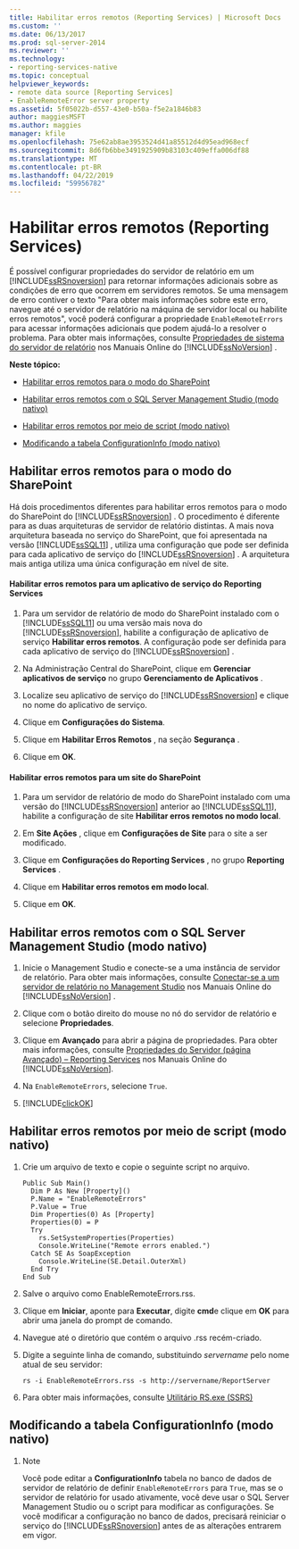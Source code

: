 ```yaml
---
title: Habilitar erros remotos (Reporting Services) | Microsoft Docs
ms.custom: ''
ms.date: 06/13/2017
ms.prod: sql-server-2014
ms.reviewer: ''
ms.technology:
- reporting-services-native
ms.topic: conceptual
helpviewer_keywords:
- remote data source [Reporting Services]
- EnableRemoteError server property
ms.assetid: 5f05022b-d557-43e0-b50a-f5e2a1846b83
author: maggiesMSFT
ms.author: maggies
manager: kfile
ms.openlocfilehash: 75e62ab8ae3953524d41a85512d4d95ead968ecf
ms.sourcegitcommit: 8d6fb6bbe3491925909b83103c409effa006df88
ms.translationtype: MT
ms.contentlocale: pt-BR
ms.lasthandoff: 04/22/2019
ms.locfileid: "59956782"
---
```

# <a name="enable-remote-errors-reporting-services"></a>Habilitar erros remotos (Reporting Services)
  É possível configurar propriedades do servidor de relatório em um [!INCLUDE[ssRSnoversion](../../includes/ssrsnoversion-md.md)] para retornar informações adicionais sobre as condições de erro que ocorrem em servidores remotos. Se uma mensagem de erro contiver o texto "Para obter mais informações sobre este erro, navegue até o servidor de relatório na máquina de servidor local ou habilite erros remotos", você poderá configurar a propriedade `EnableRemoteErrors` para acessar informações adicionais que podem ajudá-lo a resolver o problema. Para obter mais informações, consulte [Propriedades de sistema do servidor de relatório](../report-server-web-service/net-framework/reporting-services-properties-report-server-system-properties.md) nos Manuais Online do [!INCLUDE[ssNoVersion](../../includes/ssnoversion-md.md)] .  
  
 **Neste tópico:**  
  
-   [Habilitar erros remotos para o modo do SharePoint](#bkmk_sharepoint)  
  
-   [Habilitar erros remotos com o SQL Server Management Studio (modo nativo)](#bkmk_mgtStudio)  
  
-   [Habilitar erros remotos por meio de script (modo nativo)](#bkmk_script)  
  
-   [Modificando a tabela ConfigurationInfo (modo nativo)](#bkmk_ConfigurationInfo)  
  
##  <a name="bkmk_sharepoint"></a> Habilitar erros remotos para o modo do SharePoint  
 Há dois procedimentos diferentes para habilitar erros remotos para o modo do SharePoint do [!INCLUDE[ssRSnoversion](../../includes/ssrsnoversion-md.md)] . O procedimento é diferente para as duas arquiteturas de servidor de relatório distintas. A mais nova arquitetura baseada no serviço do SharePoint, que foi apresentada na versão [!INCLUDE[ssSQL11](../../includes/sssql11-md.md)] , utiliza uma configuração que pode ser definida para cada aplicativo de serviço do [!INCLUDE[ssRSnoversion](../../includes/ssrsnoversion-md.md)] . A arquitetura mais antiga utiliza uma única configuração em nível de site.  
  
#### <a name="enable-remote-errors-for-a-reporting-services-service-application"></a>Habilitar erros remotos para um aplicativo de serviço do Reporting Services  
  
1.  Para um servidor de relatório de modo do SharePoint instalado com o [!INCLUDE[ssSQL11](../../includes/sssql11-md.md)] ou uma versão mais nova do [!INCLUDE[ssRSnoversion](../../includes/ssrsnoversion-md.md)], habilite a configuração de aplicativo de serviço **Habilitar erros remotos**. A configuração pode ser definida para cada aplicativo de serviço do [!INCLUDE[ssRSnoversion](../../includes/ssrsnoversion-md.md)] .  
  
2.  Na Administração Central do SharePoint, clique em **Gerenciar aplicativos de serviço** no grupo **Gerenciamento de Aplicativos** .  
  
3.  Localize seu aplicativo de serviço do [!INCLUDE[ssRSnoversion](../../includes/ssrsnoversion-md.md)] e clique no nome do aplicativo de serviço.  
  
4.  Clique em **Configurações do Sistema**.  
  
5.  Clique em **Habilitar Erros Remotos** , na seção **Segurança** .  
  
6.  Clique em **OK**.  
  
#### <a name="enable-remote-errors-for-a-sharepoint-site"></a>Habilitar erros remotos para um site do SharePoint  
  
1.  Para um servidor de relatório de modo do SharePoint instalado com uma versão do [!INCLUDE[ssRSnoversion](../../includes/ssrsnoversion-md.md)] anterior ao [!INCLUDE[ssSQL11](../../includes/sssql11-md.md)], habilite a configuração de site **Habilitar erros remotos no modo local**.  
  
2.  Em **Site Ações** , clique em **Configurações de Site** para o site a ser modificado.  
  
3.  Clique em **Configurações do Reporting Services** , no grupo **Reporting Services** .  
  
4.  Clique em **Habilitar erros remotos em modo local**.  
  
5.  Clique em **OK**.  
  
##  <a name="bkmk_mgtStudio"></a> Habilitar erros remotos com o SQL Server Management Studio (modo nativo)  
  
1.  Inicie o Management Studio e conecte-se a uma instância de servidor de relatório. Para obter mais informações, consulte [Conectar-se a um servidor de relatório no Management Studio](../tools/connect-to-a-report-server-in-management-studio.md) nos Manuais Online do [!INCLUDE[ssNoVersion](../../includes/ssnoversion-md.md)] .  
  
2.  Clique com o botão direito do mouse no nó do servidor de relatório e selecione **Propriedades**.  
  
3.  Clique em **Avançado** para abrir a página de propriedades. Para obter mais informações, consulte [Propriedades do Servidor &#40;página Avançado&#41; – Reporting Services](../tools/server-properties-advanced-page-reporting-services.md) nos Manuais Online do [!INCLUDE[ssNoVersion](../../includes/ssnoversion-md.md)].  
  
4.  Na `EnableRemoteErrors`, selecione `True`.  
  
5.  [!INCLUDE[clickOK](../../includes/clickok-md.md)]  
  
##  <a name="bkmk_script"></a> Habilitar erros remotos por meio de script (modo nativo)  
  
1.  Crie um arquivo de texto e copie o seguinte script no arquivo.  
  
    ```  
    Public Sub Main()  
      Dim P As New [Property]()  
      P.Name = "EnableRemoteErrors"  
      P.Value = True  
      Dim Properties(0) As [Property]  
      Properties(0) = P  
      Try  
        rs.SetSystemProperties(Properties)  
        Console.WriteLine("Remote errors enabled.")  
      Catch SE As SoapException  
        Console.WriteLine(SE.Detail.OuterXml)  
      End Try  
    End Sub  
    ```  
  
2.  Salve o arquivo como EnableRemoteErrors.rss.  
  
3.  Clique em **Iniciar**, aponte para **Executar**, digite **cmd**e clique em **OK** para abrir uma janela do prompt de comando.  
  
4.  Navegue até o diretório que contém o arquivo .rss recém-criado.  
  
5.  Digite a seguinte linha de comando, substituindo *servername* pelo nome atual de seu servidor:  
  
    ```  
    rs -i EnableRemoteErrors.rss -s http://servername/ReportServer  
    ```  
  
6.  Para obter mais informações, consulte [Utilitário RS.exe &#40;SSRS&#41;](../tools/rs-exe-utility-ssrs.md)  
  
##  <a name="bkmk_ConfigurationInfo"></a> Modificando a tabela ConfigurationInfo (modo nativo)  
  
1.  > [!NOTE]  
    >  Você pode editar a **ConfigurationInfo** tabela no banco de dados de servidor de relatório de definir `EnableRemoteErrors` para `True`, mas se o servidor de relatório for usado ativamente, você deve usar o SQL Server Management Studio ou o script para modificar as configurações. Se você modificar a configuração no banco de dados, precisará reiniciar o serviço do [!INCLUDE[ssRSnoversion](../../includes/ssrsnoversion-md.md)] antes de as alterações entrarem em vigor.  
  
  
